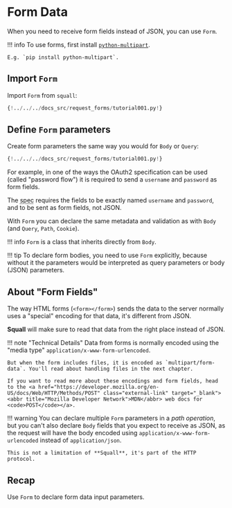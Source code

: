 # Form Data

When you need to receive form fields instead of JSON, you can use `Form`.

!!! info
    To use forms, first install <a href="https://andrew-d.github.io/python-multipart/" class="external-link" target="_blank">`python-multipart`</a>.

    E.g. `pip install python-multipart`.

## Import `Form`

Import `Form` from `squall`:

```Python hl_lines="1"
{!../../../docs_src/request_forms/tutorial001.py!}
```

## Define `Form` parameters

Create form parameters the same way you would for `Body` or `Query`:

```Python hl_lines="7"
{!../../../docs_src/request_forms/tutorial001.py!}
```

For example, in one of the ways the OAuth2 specification can be used (called "password flow") it is required to send a `username` and `password` as form fields.

The <abbr title="specification">spec</abbr> requires the fields to be exactly named `username` and `password`, and to be sent as form fields, not JSON.

With `Form` you can declare the same metadata and validation as with `Body` (and `Query`, `Path`, `Cookie`).

!!! info
    `Form` is a class that inherits directly from `Body`.

!!! tip
    To declare form bodies, you need to use `Form` explicitly, because without it the parameters would be interpreted as query parameters or body (JSON) parameters.

## About "Form Fields"

The way HTML forms (`<form></form>`) sends the data to the server normally uses a "special" encoding for that data, it's different from JSON.

**Squall** will make sure to read that data from the right place instead of JSON.

!!! note "Technical Details"
    Data from forms is normally encoded using the "media type" `application/x-www-form-urlencoded`.

    But when the form includes files, it is encoded as `multipart/form-data`. You'll read about handling files in the next chapter.
    
    If you want to read more about these encodings and form fields, head to the <a href="https://developer.mozilla.org/en-US/docs/Web/HTTP/Methods/POST" class="external-link" target="_blank"><abbr title="Mozilla Developer Network">MDN</abbr> web docs for <code>POST</code></a>.

!!! warning
    You can declare multiple `Form` parameters in a *path operation*, but you can't also declare `Body` fields that you expect to receive as JSON, as the request will have the body encoded using `application/x-www-form-urlencoded` instead of `application/json`.

    This is not a limitation of **Squall**, it's part of the HTTP protocol.

## Recap

Use `Form` to declare form data input parameters.
